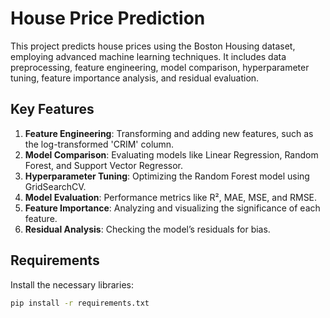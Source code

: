 # House Price Prediction

This project predicts house prices using the Boston Housing dataset, employing advanced machine learning techniques. It includes data preprocessing, feature engineering, model comparison, hyperparameter tuning, feature importance analysis, and residual evaluation.

## Key Features

1. **Feature Engineering**: Transforming and adding new features, such as the log-transformed 'CRIM' column.
2. **Model Comparison**: Evaluating models like Linear Regression, Random Forest, and Support Vector Regressor.
3. **Hyperparameter Tuning**: Optimizing the Random Forest model using GridSearchCV.
4. **Model Evaluation**: Performance metrics like R², MAE, MSE, and RMSE.
5. **Feature Importance**: Analyzing and visualizing the significance of each feature.
6. **Residual Analysis**: Checking the model’s residuals for bias.

## Requirements

Install the necessary libraries:
```bash
pip install -r requirements.txt
